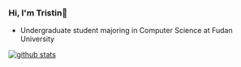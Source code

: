 <!--
**fduTristin/fduTristin** is a ✨ _special_ ✨ repository because its `README.md` (this file) appears on your GitHub profile.

Here are some ideas to get you started:

- 🔭 I’m currently working on ...
- 🌱 I’m currently learning ...
- 👯 I’m looking to collaborate on ...
- 🤔 I’m looking for help with ...
- 💬 Ask me about ...
- 📫 How to reach me: ...
- 😄 Pronouns: ...
- ⚡ Fun fact: ...
-->

### Hi, I'm Tristin🦉 

- Undergraduate student majoring in Computer Science at Fudan University

[![github stats](https://github-readme-stats.vercel.app/api?username=fduTristin&count_private=true)](https://github.com/anuraghazra/github-readme-stats)
